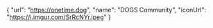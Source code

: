 {
    "url": "https://onetime.dog",
    "name": "DOGS Community",
    "iconUrl": "https://i.imgur.com/SrRcNYr.jpeg"
}
